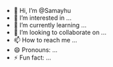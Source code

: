 - 👋 Hi, I’m @Samayhu
- 👀 I’m interested in ...
- 🌱 I’m currently learning ...
- 💞️ I’m looking to collaborate on ...
- 📫 How to reach me ...
- 😄 Pronouns: ...
- ⚡ Fun fact: ...

<!---
Samayhu/Samayhu is a ✨ special ✨ repository because its `README.md` (this file) appears on your GitHub profile.
You can click the Preview link to take a look at your changes.
--->
